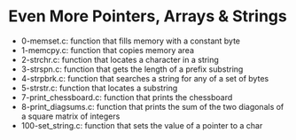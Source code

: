 # Even More Pointers, Arrays & Strings
* 0-memset.c: function that fills memory with a constant byte
* 1-memcpy.c: function that copies memory area
* 2-strchr.c: function that locates a character in a string
* 3-strspn.c: function that gets the length of a prefix substring
* 4-strpbrk.c: function that searches a string for any of a set of bytes
* 5-strstr.c: function that locates a substring
* 7-print_chessboard.c: function that prints the chessboard
* 8-print_diagsums.c: function that prints the sum of the two diagonals of a square matrix of integers
* 100-set_string.c: function that sets the value of a pointer to a char
